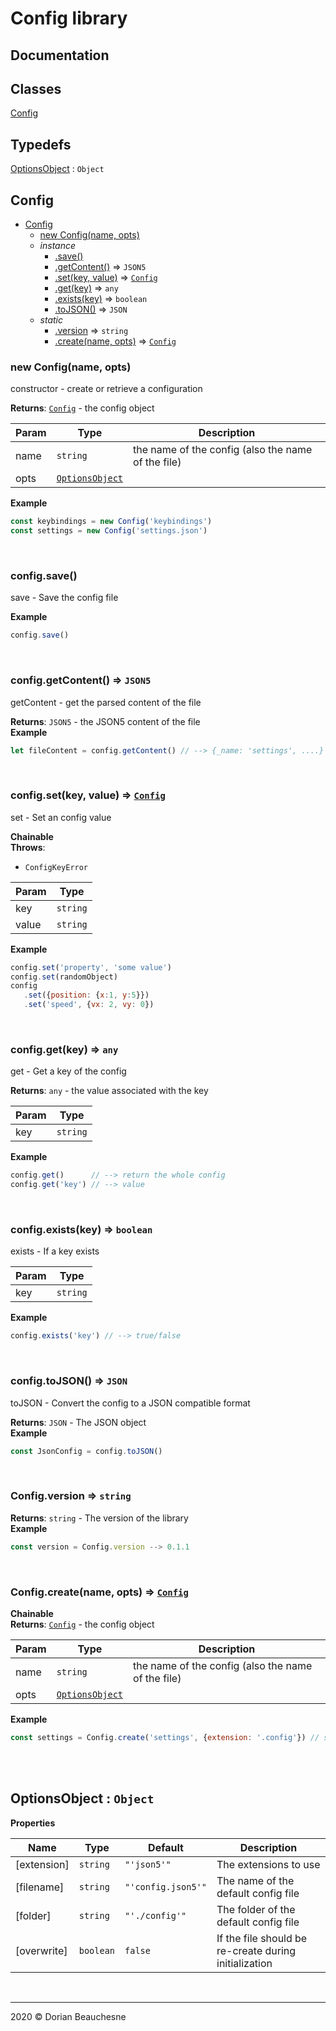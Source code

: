 # Config library

## Documentation

## Classes

<dl>
<dt><a href="#Config">Config</a></dt>
<dd></dd>
</dl>

## Typedefs

<dl>
<dt><a href="#OptionsObject">OptionsObject</a> : <code>Object</code></dt>
<dd></dd>
</dl>

<a name="Config"></a>

## Config
<!-- Empty to hide the `**Kind**` tag in documentation -->

* [Config](#Config)
    * [new Config(name, opts)](#new_Config_new)
    * _instance_
        * [.save()](#Config+save)
        * [.getContent()](#Config+getContent) ⇒ <code>JSON5</code>
        * [.set(key, value)](#Config+set) ⇒ [<code>Config</code>](#Config)
        * [.get(key)](#Config+get) ⇒ <code>any</code>
        * [.exists(key)](#Config+exists) ⇒ <code>boolean</code>
        * [.toJSON()](#Config+toJSON) ⇒ <code>JSON</code>
    * _static_
        * [.version](#Config.version) ⇒ <code>string</code>
        * [.create(name, opts)](#Config.create) ⇒ [<code>Config</code>](#Config)

<a name="new_Config_new"></a>

### new Config(name, opts)
constructor - create or retrieve a configuration

<!-- Empty to hide the `**Kind**` tag in documentation -->
**Returns**: [<code>Config</code>](#Config) - the config object  

| Param | Type | Description |
| --- | --- | --- |
| name | <code>string</code> | the name of the config (also the name of the file) |
| opts | [<code>OptionsObject</code>](#OptionsObject) |  |

**Example**  
```js
const keybindings = new Config('keybindings')
const settings = new Config('settings.json')
```
<br />
<a name="Config+save"></a>

### config.save()
save - Save the config file

<!-- Empty to hide the `**Kind**` tag in documentation -->
**Example**  
```js
config.save()
```
<br />
<a name="Config+getContent"></a>

### config.getContent() ⇒ <code>JSON5</code>
getContent - get the parsed content of the file

<!-- Empty to hide the `**Kind**` tag in documentation -->
**Returns**: <code>JSON5</code> - the JSON5 content of the file  
**Example**  
```js
let fileContent = config.getContent() // --> {_name: 'settings', ....}
```
<br />
<a name="Config+set"></a>

### config.set(key, value) ⇒ [<code>Config</code>](#Config)
set - Set an config value

<!-- Empty to hide the `**Kind**` tag in documentation -->
**Chainable**  
**Throws**:

- <code>ConfigKeyError</code> 


| Param | Type |
| --- | --- |
| key | <code>string</code> | 
| value | <code>string</code> | 

**Example**  
```js
config.set('property', 'some value')
config.set(randomObject)
config
   .set({position: {x:1, y:5}})
   .set('speed', {vx: 2, vy: 0})
```
<br />
<a name="Config+get"></a>

### config.get(key) ⇒ <code>any</code>
get - Get a key of the config

<!-- Empty to hide the `**Kind**` tag in documentation -->
**Returns**: <code>any</code> - the value associated with the key  

| Param | Type |
| --- | --- |
| key | <code>string</code> | 

**Example**  
```js
config.get()      // --> return the whole config
config.get('key') // --> value
```
<br />
<a name="Config+exists"></a>

### config.exists(key) ⇒ <code>boolean</code>
exists - If a key exists

<!-- Empty to hide the `**Kind**` tag in documentation -->

| Param | Type |
| --- | --- |
| key | <code>string</code> | 

**Example**  
```js
config.exists('key') // --> true/false
```
<br />
<a name="Config+toJSON"></a>

### config.toJSON() ⇒ <code>JSON</code>
toJSON - Convert the config to a JSON compatible format

<!-- Empty to hide the `**Kind**` tag in documentation -->
**Returns**: <code>JSON</code> - The JSON object  
**Example**  
```js
const JsonConfig = config.toJSON()
```
<br />
<a name="Config.version"></a>

### Config.version ⇒ <code>string</code>
<!-- Empty to hide the `**Kind**` tag in documentation -->
**Returns**: <code>string</code> - The version of the library  
**Example**  
```js
const version = Config.version --> 0.1.1
```
<br />
<a name="Config.create"></a>

### Config.create(name, opts) ⇒ [<code>Config</code>](#Config)
<!-- Empty to hide the `**Kind**` tag in documentation -->
**Chainable**  
**Returns**: [<code>Config</code>](#Config) - the config object  

| Param | Type | Description |
| --- | --- | --- |
| name | <code>string</code> | the name of the config (also the name of the file) |
| opts | [<code>OptionsObject</code>](#OptionsObject) |  |

**Example**  
```js
const settings = Config.create('settings', {extension: '.config'}) // same as `new Config(...)`
```
<br />
<br />
<a name="OptionsObject"></a>

## OptionsObject : <code>Object</code>
<!-- Empty to hide the `**Kind**` tag in documentation -->
**Properties**

| Name | Type | Default | Description |
| --- | --- | --- | --- |
| [extension] | <code>string</code> | <code>&quot;&#x27;json5&#x27;&quot;</code> | The extensions to use |
| [filename] | <code>string</code> | <code>&quot;&#x27;config.json5&#x27;&quot;</code> | The name of the default config file |
| [folder] | <code>string</code> | <code>&quot;&#x27;./config&#x27;&quot;</code> | The folder of the default config file |
| [overwrite] | <code>boolean</code> | <code>false</code> | If the file should be re-create during initialization |

<br />

* * *

2020 &copy; Dorian Beauchesne
